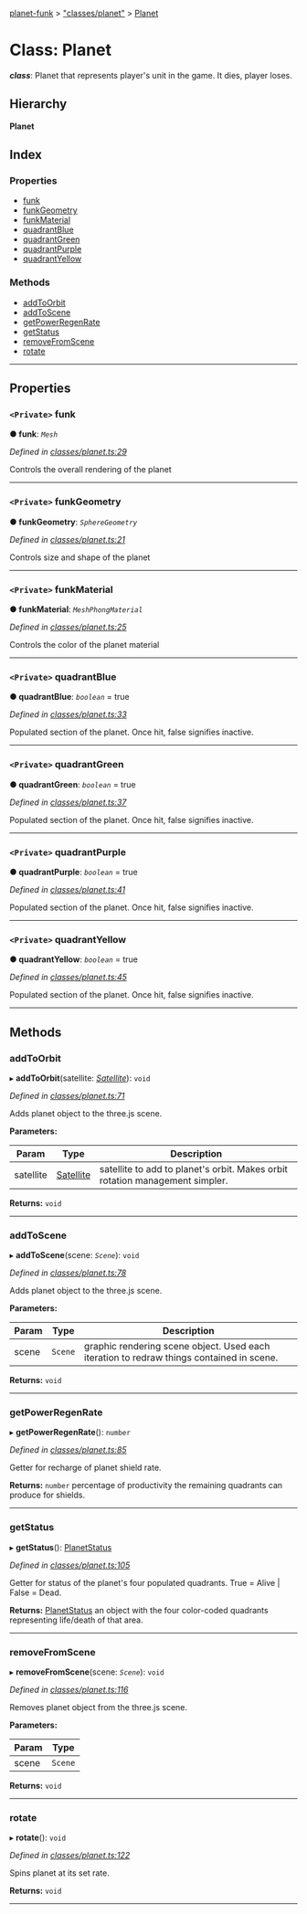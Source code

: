 [planet-funk](../README.md) > ["classes/planet"](../modules/_classes_planet_.md) > [Planet](../classes/_classes_planet_.planet.md)

# Class: Planet

*__class__*: Planet that represents player's unit in the game. It dies, player loses.

## Hierarchy

**Planet**

## Index

### Properties

* [funk](_classes_planet_.planet.md#funk)
* [funkGeometry](_classes_planet_.planet.md#funkgeometry)
* [funkMaterial](_classes_planet_.planet.md#funkmaterial)
* [quadrantBlue](_classes_planet_.planet.md#quadrantblue)
* [quadrantGreen](_classes_planet_.planet.md#quadrantgreen)
* [quadrantPurple](_classes_planet_.planet.md#quadrantpurple)
* [quadrantYellow](_classes_planet_.planet.md#quadrantyellow)

### Methods

* [addToOrbit](_classes_planet_.planet.md#addtoorbit)
* [addToScene](_classes_planet_.planet.md#addtoscene)
* [getPowerRegenRate](_classes_planet_.planet.md#getpowerregenrate)
* [getStatus](_classes_planet_.planet.md#getstatus)
* [removeFromScene](_classes_planet_.planet.md#removefromscene)
* [rotate](_classes_planet_.planet.md#rotate)

---

## Properties

<a id="funk"></a>

### `<Private>` funk

**● funk**: *`Mesh`*

*Defined in [classes/planet.ts:29](https://github.com/WilliamRADFunk/planet-funk/blob/e290141/src/classes/planet.ts#L29)*

Controls the overall rendering of the planet

___
<a id="funkgeometry"></a>

### `<Private>` funkGeometry

**● funkGeometry**: *`SphereGeometry`*

*Defined in [classes/planet.ts:21](https://github.com/WilliamRADFunk/planet-funk/blob/e290141/src/classes/planet.ts#L21)*

Controls size and shape of the planet

___
<a id="funkmaterial"></a>

### `<Private>` funkMaterial

**● funkMaterial**: *`MeshPhongMaterial`*

*Defined in [classes/planet.ts:25](https://github.com/WilliamRADFunk/planet-funk/blob/e290141/src/classes/planet.ts#L25)*

Controls the color of the planet material

___
<a id="quadrantblue"></a>

### `<Private>` quadrantBlue

**● quadrantBlue**: *`boolean`* = true

*Defined in [classes/planet.ts:33](https://github.com/WilliamRADFunk/planet-funk/blob/e290141/src/classes/planet.ts#L33)*

Populated section of the planet. Once hit, false signifies inactive.

___
<a id="quadrantgreen"></a>

### `<Private>` quadrantGreen

**● quadrantGreen**: *`boolean`* = true

*Defined in [classes/planet.ts:37](https://github.com/WilliamRADFunk/planet-funk/blob/e290141/src/classes/planet.ts#L37)*

Populated section of the planet. Once hit, false signifies inactive.

___
<a id="quadrantpurple"></a>

### `<Private>` quadrantPurple

**● quadrantPurple**: *`boolean`* = true

*Defined in [classes/planet.ts:41](https://github.com/WilliamRADFunk/planet-funk/blob/e290141/src/classes/planet.ts#L41)*

Populated section of the planet. Once hit, false signifies inactive.

___
<a id="quadrantyellow"></a>

### `<Private>` quadrantYellow

**● quadrantYellow**: *`boolean`* = true

*Defined in [classes/planet.ts:45](https://github.com/WilliamRADFunk/planet-funk/blob/e290141/src/classes/planet.ts#L45)*

Populated section of the planet. Once hit, false signifies inactive.

___

## Methods

<a id="addtoorbit"></a>

###  addToOrbit

▸ **addToOrbit**(satellite: *[Satellite](_classes_satellite_.satellite.md)*): `void`

*Defined in [classes/planet.ts:71](https://github.com/WilliamRADFunk/planet-funk/blob/e290141/src/classes/planet.ts#L71)*

Adds planet object to the three.js scene.

**Parameters:**

| Param | Type | Description |
| ------ | ------ | ------ |
| satellite | [Satellite](_classes_satellite_.satellite.md) |  satellite to add to planet's orbit. Makes orbit rotation management simpler. |

**Returns:** `void`

___
<a id="addtoscene"></a>

###  addToScene

▸ **addToScene**(scene: *`Scene`*): `void`

*Defined in [classes/planet.ts:78](https://github.com/WilliamRADFunk/planet-funk/blob/e290141/src/classes/planet.ts#L78)*

Adds planet object to the three.js scene.

**Parameters:**

| Param | Type | Description |
| ------ | ------ | ------ |
| scene | `Scene` |  graphic rendering scene object. Used each iteration to redraw things contained in scene. |

**Returns:** `void`

___
<a id="getpowerregenrate"></a>

###  getPowerRegenRate

▸ **getPowerRegenRate**(): `number`

*Defined in [classes/planet.ts:85](https://github.com/WilliamRADFunk/planet-funk/blob/e290141/src/classes/planet.ts#L85)*

Getter for recharge of planet shield rate.

**Returns:** `number`
percentage of productivity the remaining quadrants can produce for shields.

___
<a id="getstatus"></a>

###  getStatus

▸ **getStatus**(): [PlanetStatus](../interfaces/_classes_planet_.planetstatus.md)

*Defined in [classes/planet.ts:105](https://github.com/WilliamRADFunk/planet-funk/blob/e290141/src/classes/planet.ts#L105)*

Getter for status of the planet's four populated quadrants. True = Alive | False = Dead.

**Returns:** [PlanetStatus](../interfaces/_classes_planet_.planetstatus.md)
an object with the four color-coded quadrants representing life/death of that area.

___
<a id="removefromscene"></a>

###  removeFromScene

▸ **removeFromScene**(scene: *`Scene`*): `void`

*Defined in [classes/planet.ts:116](https://github.com/WilliamRADFunk/planet-funk/blob/e290141/src/classes/planet.ts#L116)*

Removes planet object from the three.js scene.

**Parameters:**

| Param | Type |
| ------ | ------ |
| scene | `Scene` |

**Returns:** `void`

___
<a id="rotate"></a>

###  rotate

▸ **rotate**(): `void`

*Defined in [classes/planet.ts:122](https://github.com/WilliamRADFunk/planet-funk/blob/e290141/src/classes/planet.ts#L122)*

Spins planet at its set rate.

**Returns:** `void`

___

